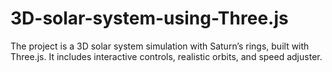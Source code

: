 # 3D-solar-system-using-Three.js
The project is a 3D solar system simulation with Saturn’s rings, built with Three.js. It includes interactive controls, realistic orbits, and speed adjuster.
